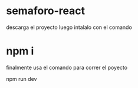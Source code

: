 # semaforo-react

descarga el proyecto luego intalalo con el comando 

# npm i

finalmente usa el comando para correr el poyecto

npm run dev

